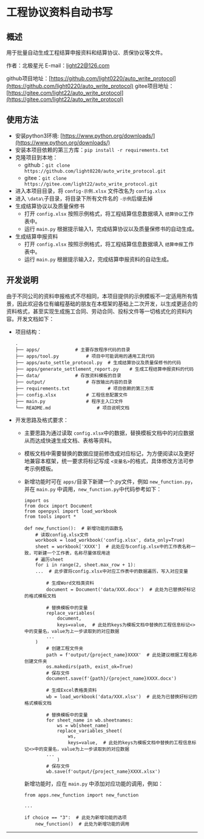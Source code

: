 # 工程协议资料自动书写

## 概述

用于批量自动生成工程结算申报资料和结算协议、质保协议等文件。

作者：北极星光	E-mail：light22@126.com

github项目地址：[https://github.com/light0220/auto_write_protocol](https://github.com/light0220/auto_write_protocol)
gitee项目地址：[https://gitee.com/light22/auto_write_protocol](https://gitee.com/light22/auto_write_protocol)

## 使用方法

+ 安装python3环境: [https://www.python.org/downloads/](https://www.python.org/downloads/)
+ 安装本项目依赖的第三方库：`pip install -r requirements.txt`
+ 克隆项目到本地：
  + github：`git clone https://github.com/light0220/auto_write_protocol.git`
  + gitee：`git clone https://gitee.com/light22/auto_write_protocol.git`
+ 进入本项目目录，将 `config-示例.xlsx` 文件改名为 `config.xlsx`
+ 进入 `\data\`子目录，将目录下所有文件名的 `-示例`后缀去掉
+ 生成结算协议以及质量保修书
  + 打开 `config.xlsx` 按照示例格式，将工程结算信息数据填入 `结算协议`工作表中。
  + 运行 `main.py` 根据提示输入1，完成结算协议以及质量保修书的自动生成。
+ 生成结算申报资料
  + 打开 `config.xlsx` 按照示例格式，将工程结算信息数据填入 `结算申报`工作表中。
  + 运行 `main.py` 根据提示输入2，完成结算申报资料的自动生成。

## 开发说明

由于不同公司的资料申报格式不尽相同，本项目提供的示例模板不一定适用所有情景，因此欢迎各位有编程基础的朋友在本框架的基础上二次开发，以生成更适合的资料格式，甚至实现生成施工合同、劳动合同、投标文件等一切格式化的资料内容。开发文档如下：

+ 项目结构：
  ```
  .
  ├── apps/				# 主要存放程序代码的目录
  ├── apps/tool.py			# 项目中可能调用的通用工具代码
  ├── apps/auto_settle_protocol.py	# 生成结算协议及质量保修书的代码
  ├── apps/generate_settlement_report.py	# 生成工程结算申报资料的代码
  ├── data/				# 存放资料模板的目录
  ├── output/  				# 存放输出内容的目录
  ├── requirements.txt  			# 项目依赖的第三方库
  ├── config.xlsx 			# 工程信息配置文件
  ├── main.py  				# 程序主入口文件
  └── README.md  				# 项目说明文档
  ```
+ 开发思路及格式要求：
  + 主要思路为通过读取 `config.xlsx`中的数据，替换模板文档中的对应数据从而达成快速生成文档、表格等资料。
  + 模板文档中需要替换的数据应提前修改成对应标记，为方便阅读以及更好地兼容本框架，统一要求将标记写成 `<变量名>`的格式，具体修改方法可参考示例模板。
  + 新增功能时可在 `apps/`目录下新建一个.py文件，例如 `new_function.py`，并在 `main.py` 中调用，`new_function.py`中代码参考如下：

    ```
    import os
    from docx import Document
    from openpyxl import load_workbook
    from tools import *

    def new_function():  # 新增功能的函数名
        # 读取config.xlsx文件
        workbook = load_workbook('config.xlsx', data_only=True)
        sheet = workbook['XXXX']  # 此处应与config.xlsx中的工作表名称一致，可新建一个工作表，名称尽量体现用途
        # 遍历sheet
        for i in range(2, sheet.max_row + 1):
    	...  # 此步骤将config.xlsx中对应工作表中的数据遍历，写入对应变量

            # 生成Word文档类资料
            document = Document('data/XXX.docx')  # 此处为已替换好标记的格式模板文档

            # 替换模板中的变量
            replace_variables(
                document,
                keys=value,  # 此处的keys为模板文档中替换的工程信息标记<>中的变量名，value为上一步读取到的对应数据
    	    ...
    	)
            # 创建工程文件夹
            path = f'output/{project_name}XXXX'  # 此处建议根据工程名称创建文件夹
            os.makedirs(path, exist_ok=True)
            # 保存文件
            document.save(f'{path}/{project_name}XXXX.docx')

            # 生成Excel表格类资料
            wb = load_workbook('data/XXX.xlsx')  # 此处为已替换好标记的格式模板文档

            # 替换模板中的变量
            for sheet_name in wb.sheetnames:
                ws = wb[sheet_name]
                replace_variables_sheet(
                    ws,
                    keys=value,  # 此处的keys为模板文档中替换的工程信息标记<>中的变量名，value为上一步读取到的对应数据
    	    ...
                )
            # 保存文件
            wb.save(f'output/{project_name}XXXX.xlsx')

    ```

    新增功能时，应在 `main.py` 中添加对应功能的调用，例如：

    ```
    from apps.new_function import new_function

    ...
    
    if choice == "3":  # 此处为新增功能的选项
        new_function()  # 此处为新增功能的调用
    ```

---
